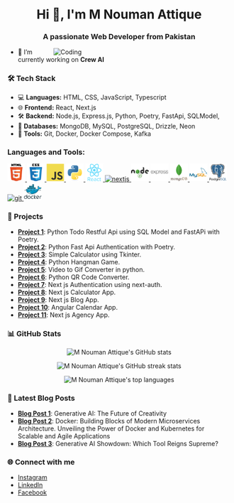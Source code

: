 <h1 align="center">Hi 👋, I'm M Nouman Attique</h1>
<h3 align="center">A passionate Web Developer from Pakistan</h3>
<img align="right" alt="Coding" width="400" src="https://cdn.dribbble.com/users/1162077/screenshots/3848914/programmer.gif">


- 🔭 I’m currently working on **Crew AI**

### 🛠 Tech Stack
- 💻 **Languages:** HTML, CSS, JavaScript, Typescript
- 🌐 **Frontend:** React, Next.js
- 🛠️ **Backend:** Node.js, Express.js, Python, Poetry, FastApi, SQLModel, 
- 💾 **Databases:** MongoDB, MySQL, PostgreSQL, Drizzle, Neon
- 🔧 **Tools:** Git, Docker, Docker Compose, Kafka


<h3 align="left">Languages and Tools:</h3>
<p align="left">
  <!-- Languages -->
  <a href="https://www.w3.org/html/" target="_blank" rel="noreferrer">
    <img src="https://raw.githubusercontent.com/devicons/devicon/master/icons/html5/html5-original-wordmark.svg" alt="html5" width="40" height="40"/>
  </a>
  <a href="https://www.w3schools.com/css/" target="_blank" rel="noreferrer">
    <img src="https://raw.githubusercontent.com/devicons/devicon/master/icons/css3/css3-original-wordmark.svg" alt="css3" width="40" height="40"/>
  </a>
  <a href="https://developer.mozilla.org/en-US/docs/Web/JavaScript" target="_blank" rel="noreferrer">
    <img src="https://raw.githubusercontent.com/devicons/devicon/master/icons/javascript/javascript-original.svg" alt="javascript" width="40" height="40"/>
  </a>
  <a href="https://www.python.org" target="_blank" rel="noreferrer">
    <img src="https://raw.githubusercontent.com/devicons/devicon/master/icons/python/python-original.svg" alt="python" width="40" height="40"/>
  </a>
  <!-- Frontend -->
  <a href="https://reactjs.org/" target="_blank" rel="noreferrer">
    <img src="https://raw.githubusercontent.com/devicons/devicon/master/icons/react/react-original-wordmark.svg" alt="react" width="40" height="40"/>
  </a>
  <a href="https://nextjs.org/" target="_blank" rel="noreferrer">
    <img src="https://cdn.worldvectorlogo.com/logos/nextjs-2.svg" alt="nextjs" width="40" height="40"/>
  </a>
  <!-- Backend -->
  <a href="https://nodejs.org" target="_blank" rel="noreferrer">
    <img src="https://raw.githubusercontent.com/devicons/devicon/master/icons/nodejs/nodejs-original-wordmark.svg" alt="nodejs" width="40" height="40"/>
  </a>
  <a href="https://expressjs.com" target="_blank" rel="noreferrer">
    <img src="https://raw.githubusercontent.com/devicons/devicon/master/icons/express/express-original-wordmark.svg" alt="express" width="40" height="40"/>
  </a>
  <!-- Databases -->
  <a href="https://www.mongodb.com/" target="_blank" rel="noreferrer">
    <img src="https://raw.githubusercontent.com/devicons/devicon/master/icons/mongodb/mongodb-original-wordmark.svg" alt="mongodb" width="40" height="40"/>
  </a>
  <a href="https://www.mysql.com/" target="_blank" rel="noreferrer">
    <img src="https://raw.githubusercontent.com/devicons/devicon/master/icons/mysql/mysql-original-wordmark.svg" alt="mysql" width="40" height="40"/>
  </a>
  <a href="https://www.postgresql.org/" target="_blank" rel="noreferrer">
    <img src="https://raw.githubusercontent.com/devicons/devicon/master/icons/postgresql/postgresql-original-wordmark.svg" alt="postgresql" width="40" height="40"/>
  </a>
  <!-- Tools -->
  <a href="https://git-scm.com/" target="_blank" rel="noreferrer">
    <img src="https://www.vectorlogo.zone/logos/git-scm/git-scm-icon.svg" alt="git" width="40" height="40"/>
  </a>
  <a href="https://www.docker.com/" target="_blank" rel="noreferrer">
    <img src="https://raw.githubusercontent.com/devicons/devicon/master/icons/docker/docker-original-wordmark.svg" alt="docker" width="40" height="40"/>
  </a>
</p>


### 🚀 Projects
- [**Project 1**](https://github.com/kingpin147/hangman): Python Todo Restful Api using SQL Model and FastAPi with Poetry.
- [**Project 2**](https://github.com/kingpin147/fastapi-auth): Python Fast Api Authentication with Poetry.
- [**Project 3**](https://github.com/kingpin147/Python_Gui_Calculator): Simple Calculator using Tkinter.
- [**Project 4**](https://github.com/kingpin147/hangman): Python Hangman Game.
- [**Project 5**](https://github.com/kingpin147/video_to_gif_in_python): Video to Gif Converter in python.
- [**Project 6**](https://github.com/kingpin147/python_QRCode): Python QR Code Converter.
- [**Project 7**](https://github.com/kingpin147/login_next_auth): Next js Authentication using next-auth.
- [**Project 8**](https://github.com/kingpin147/calculator): Next js Calculator App.
- [**Project 9**](https://github.com/kingpin147/blog): Next js Blog App.
- [**Project 10**](https://github.com/kingpin147/Angular-Calendar-App): Angular Calendar App.
- [**Project 11**](https://github.com/kingpin147/agency_website): Next js Agency App.


### 📊 GitHub Stats
<p align="center">
  <img src="https://github-readme-stats.vercel.app/api?username=kingpin147&show_icons=true&theme=radical" alt="M Nouman Attique's GitHub stats" />
</p>
<p align="center">
  <img src="https://github-readme-streak-stats.herokuapp.com/?user=kingpin147&theme=radical" alt="M Nouman Attique's GitHub streak stats" />
</p>
<p align="center">
  <img src="https://github-readme-stats.vercel.app/api/top-langs/?username=kingpin147&layout=compact&theme=radical" alt="M Nouman Attique's top languages" />
</p>

### 📝 Latest Blog Posts
- [**Blog Post 1**](https://www.linkedin.com/pulse/generative-ai-future-creativity-web-developer-svxif/): Generative AI: The Future of Creativity
- [**Blog Post 2**](https://www.linkedin.com/pulse/docker-building-blocks-modern-microservices-unveiling-dzabf/): Docker: Building Blocks of Modern Microservices Architecture. Unveiling the Power of Docker and Kubernetes for Scalable and Agile Applications
- [**Blog Post 3**](https://www.linkedin.com/pulse/generative-ai-showdown-which-tool-reigns-supreme-web-developer-dujdf/): Generative AI Showdown: Which Tool Reigns Supreme?
### 🌐 Connect with me
- [Instagram](https://www.instagram.com/kingpin.147/)
- [LinkedIn](https://www.linkedin.com/in/muhammadnoumanattique/)
- [Facebook](https://www.facebook.com/nouman.webdev)
